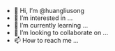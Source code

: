- 👋 Hi, I’m @huangliusong
- 👀 I’m interested in ...
- 🌱 I’m currently learning ...
- 💞️ I’m looking to collaborate on ...
- 📫 How to reach me ...

<!---
huangliusong/huangliusong is a ✨ special ✨ repository because its `README.md` (this file) appears on your GitHub profile.
You can click the Preview link to take a look at your changes.
--->

